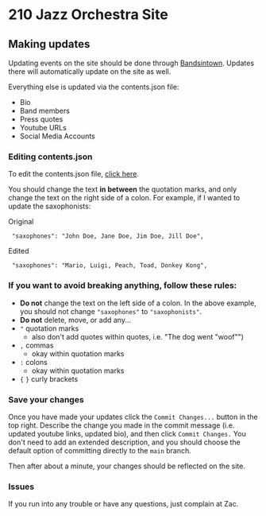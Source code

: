 # 210 Jazz Orchestra Site

## Making updates

Updating events on the site should be done through [Bandsintown](https://artists.bandsintown.com/artists/15570638/events/upcoming). Updates there will automatically update on the site as well.

Everything else is updated via the contents.json file:
- Bio
- Band members
- Press quotes
- Youtube URLs
- Social Media Accounts

### Editing contents.json
To edit the contents.json file, [click here](https://github.com/210jazzorchestra/website/edit/main/src/app/content.json).

You should change the text **in between** the quotation marks, and only change the text on the right side of a colon.
For example, if I wanted to update the saxophonists:

Original
```
 "saxophones": "John Doe, Jane Doe, Jim Doe, Jill Doe",
```

Edited
```
 "saxophones": "Mario, Luigi, Peach, Toad, Donkey Kong",
```

### If you want to avoid breaking anything, follow these rules:
- **Do not** change the text on the left side of a colon. In the above example, you should not change `"saxophones"` to `"saxophonists"`.
- **Do not** delete, move, or add any...
 - `"` quotation marks
   - also don't add quotes within quotes, i.e. "The dog went "woof"")
 - `,` commas
   -  okay within quotation marks
 - `:` colons
   - okay within quotation marks
 - `{` `}` curly brackets 

### Save your changes
Once you have made your updates click the `Commit Changes...` button in the top right. Describe the change you made in the commit message (i.e. updated youtube links, updated bio), and then click `Commit Changes.` You don't need to add an extended description, and you should choose the default option of committing directly to the `main` branch. 

Then after about a minute, your changes should be reflected on the site.

### Issues
If you run into any trouble or have any questions, just complain at Zac.



